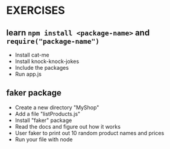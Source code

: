 # EXERCISES

## learn `npm install <package-name>` and `require("package-name")`
* Install cat-me
* Install knock-knock-jokes
* Include the packages
* Run app.js


## faker package
* Create a new directory "MyShop"
* Add a file "listProducts.js"
* Install "faker" package
* Read the docs and figure out how it works
* User faker to print out 10 random product names and prices
* Run your file with node